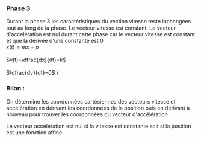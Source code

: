 ### Phase 3 
Durant la phase 3 les caractéristiques du vection vitesse reste inchangées tout au long de la phase.
Le vecteur vitesse est constant.
Le vecteur d'accélération est nul durant cette phase car le vecteur vitesse est constant et que la dérivée d'une constante est 0 \
$x(t)=mx+p$ \
\
$v(t)=\dfrac{dx}{dt}=k$ \
\
$\dfrac{dv}{dt}=0$ \

### Bilan :

On détermine les coordonnées cartésiennes des vecteurs vitesse et accélération en dérivant les coordonnées de la position puis en dérivant à nouveau pour trouver les coordonnées du vecteur d'accélération.

Le vecteur accélération est nul si la vitesse est constante soit si la position est une fonction affine.


